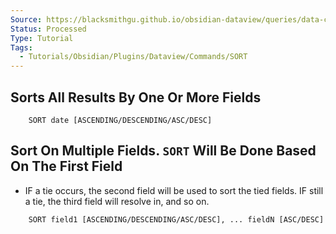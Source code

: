 ```yaml
---
Source: https://blacksmithgu.github.io/obsidian-dataview/queries/data-commands/#sort
Status: Processed
Type: Tutorial
Tags:
  - Tutorials/Obsidian/Plugins/Dataview/Commands/SORT
---
```


## **Sorts All Results By One Or More Fields**

```
	SORT date [ASCENDING/DESCENDING/ASC/DESC]
```

## **Sort On Multiple Fields. `SORT` Will Be Done Based On The First Field**

- IF a tie occurs, the second field will be used to sort the tied fields.  IF still a tie, the third field will resolve in, and so on.

```
	SORT field1 [ASCENDING/DESCENDING/ASC/DESC], ... fieldN [ASC/DESC]
```


